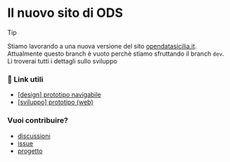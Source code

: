 # Il nuovo sito di ODS

> [!TIP]
> Stiamo lavorando a una nuova versione del sito [opendatasicilia.it](https://opendatasicilia.it). Attualmente questo branch è vuoto perchè stiamo sfruttando il branch `dev`. Lì troverai tutti i dettagli sullo sviluppo

### 🔗 Link utili
- [[design] prototipo navigabile](https://www.figma.com/proto/SwIT4HO218xnKOAkYK5rW6?node-id=1-3&t=MLLpCqtvGllDKLMk-6)
- [[sviluppo] prototipo (web)](http://dev.opendatasicilia.it/)

### Vuoi contribuire?
- [discussioni](https://github.com/opendatasicilia/opendatasicilia.it/discussions)
- [issue](https://github.com/opendatasicilia/opendatasicilia.it/issues)
- [progetto](https://github.com/orgs/opendatasicilia/projects/3/views/9)


